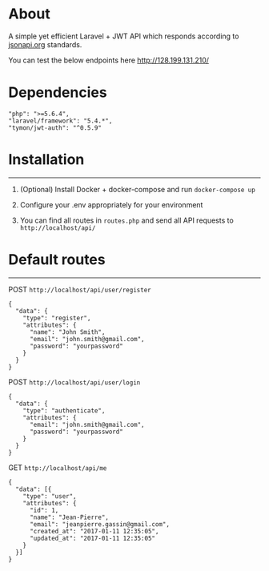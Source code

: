 # About

A simple yet efficient Laravel + JWT API which responds according to [jsonapi.org](http://jsonapi.org/) standards.

You can test the below endpoints here http://128.199.131.210/

# Dependencies
```
"php": ">=5.6.4",
"laravel/framework": "5.4.*",
"tymon/jwt-auth": "^0.5.9"
```

# Installation
---

1. (Optional) Install Docker + docker-compose and run `docker-compose up`

2. Configure your .env appropriately for your environment

3. You can find all routes in `routes.php` and send all API requests to `http://localhost/api/`

# Default routes
---

POST `http://localhost/api/user/register`
```
{
  "data": {
    "type": "register",
    "attributes": {
      "name": "John Smith",
      "email": "john.smith@gmail.com",
      "password": "yourpassword"
    }
  }
}
```

POST `http://localhost/api/user/login`
```
{
  "data": {
    "type": "authenticate",
    "attributes": {
      "email": "john.smith@gmail.com",
      "password": "yourpassword"
    }
  }
}
```

GET `http://localhost/api/me`
```
{
  "data": [{
    "type": "user",
    "attributes": {
      "id": 1,
      "name": "Jean-Pierre",
      "email": "jeanpierre.gassin@gmail.com",
      "created_at": "2017-01-11 12:35:05",
      "updated_at": "2017-01-11 12:35:05"
    }
  }]
}
```
